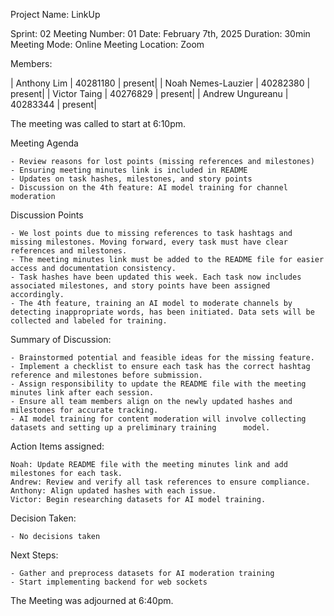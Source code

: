 Project Name: LinkUp

Sprint: 02
Meeting Number: 01
Date: February 7th, 2025
Duration: 30min
Meeting Mode: Online
Meeting Location: Zoom

Members:

| Anthony Lim        | 40281180    | present|
| Noah Nemes-Lauzier | 40282380    | present|
| Victor Taing       | 40276829    | present|
| Andrew Ungureanu   | 40283344    | present|

The meeting was called to start at 6:10pm.

Meeting Agenda

    - Review reasons for lost points (missing references and milestones)
    - Ensuring meeting minutes link is included in README
    - Updates on task hashes, milestones, and story points
    - Discussion on the 4th feature: AI model training for channel moderation

Discussion Points

    - We lost points due to missing references to task hashtags and missing milestones. Moving forward, every task must have clear references and milestones.
    - The meeting minutes link must be added to the README file for easier access and documentation consistency.
    - Task hashes have been updated this week. Each task now includes associated milestones, and story points have been assigned accordingly.
    - The 4th feature, training an AI model to moderate channels by detecting inappropriate words, has been initiated. Data sets will be collected and labeled for training.

Summary of Discussion:

    - Brainstormed potential and feasible ideas for the missing feature.
    - Implement a checklist to ensure each task has the correct hashtag reference and milestones before submission.
    - Assign responsibility to update the README file with the meeting minutes link after each session.
    - Ensure all team members align on the newly updated hashes and milestones for accurate tracking.
    - AI model training for content moderation will involve collecting datasets and setting up a preliminary training      model.


Action Items assigned:

    Noah: Update README file with the meeting minutes link and add milestones for each task.
    Andrew: Review and verify all task references to ensure compliance.
    Anthony: Align updated hashes with each issue.
    Victor: Begin researching datasets for AI model training.

Decision Taken:

    - No decisions taken

Next Steps:

    - Gather and preprocess datasets for AI moderation training
    - Start implementing backend for web sockets

The Meeting was adjourned at 6:40pm.